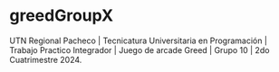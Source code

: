 # greedGroupX
 UTN Regional Pacheco | Tecnicatura Universitaria en Programación | Trabajo Practico Integrador | Juego de arcade Greed | Grupo 10 | 2do Cuatrimestre 2024.
